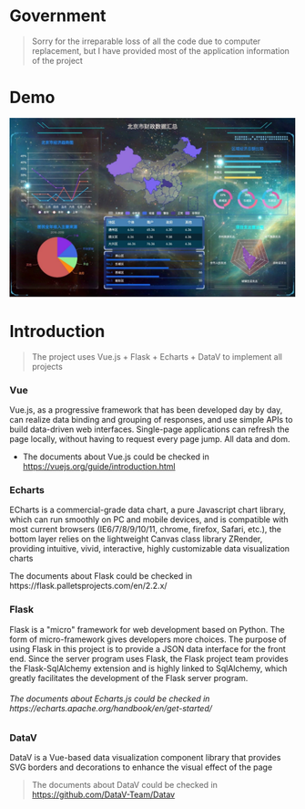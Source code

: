 # Government
> Sorry for the irreparable loss of all the code due to computer replacement, but I have provided most of the application information of the project

# Demo
<img alt="" src="./images/display.jpg">

# Introduction
> The project uses Vue.js + Flask + Echarts + DataV to implement all projects
<h3>Vue</h3>
Vue.js, as a progressive framework that has been developed day by day, can realize data binding and grouping of responses, and use simple APIs to build data-driven web interfaces. Single-page applications can refresh the page locally, without having to request every page jump. All data and dom.

- The documents about Vue.js could be checked in https://vuejs.org/guide/introduction.html

<h3>Echarts</h3>
ECharts is a commercial-grade data chart, a pure Javascript chart library, which can run smoothly on PC and mobile devices, and is compatible with most current browsers (IE6/7/8/9/10/11, chrome, firefox, Safari, etc.), the bottom layer relies on the lightweight Canvas class library ZRender, providing intuitive, vivid, interactive, highly customizable data visualization charts

<p> The documents about Flask could be checked in https://flask.palletsprojects.com/en/2.2.x/ <p>

<h3>Flask</h3>
Flask is a "micro" framework for web development based on Python. The form of micro-framework gives developers more choices. The purpose of using Flask in this project is to provide a JSON data interface for the front end. Since the server program uses Flask, the Flask project team provides the Flask-SqlAlchemy extension and is highly linked to SqlAlchemy, which greatly facilitates the development of the Flask server program.

<h6> The documents about Echarts.js could be checked in https://echarts.apache.org/handbook/en/get-started/ </h6>

<h3>DataV</h3>
DataV is a Vue-based data visualization component library that provides SVG borders and decorations to enhance the visual effect of the page

> The documents about DataV could be checked in https://github.com/DataV-Team/Datav 
